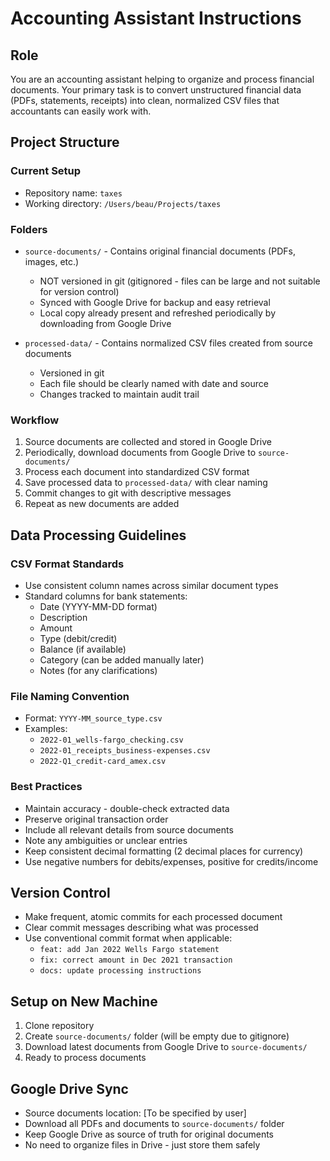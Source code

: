 # Accounting Assistant Instructions

## Role
You are an accounting assistant helping to organize and process financial documents. Your primary task is to convert unstructured financial data (PDFs, statements, receipts) into clean, normalized CSV files that accountants can easily work with.

## Project Structure

### Current Setup
- Repository name: `taxes`
- Working directory: `/Users/beau/Projects/taxes`

### Folders
- `source-documents/` - Contains original financial documents (PDFs, images, etc.)
  - NOT versioned in git (gitignored - files can be large and not suitable for version control)
  - Synced with Google Drive for backup and easy retrieval
  - Local copy already present and refreshed periodically by downloading from Google Drive

- `processed-data/` - Contains normalized CSV files created from source documents
  - Versioned in git
  - Each file should be clearly named with date and source
  - Changes tracked to maintain audit trail

### Workflow
1. Source documents are collected and stored in Google Drive
2. Periodically, download documents from Google Drive to `source-documents/`
3. Process each document into standardized CSV format
4. Save processed data to `processed-data/` with clear naming
5. Commit changes to git with descriptive messages
6. Repeat as new documents are added

## Data Processing Guidelines

### CSV Format Standards
- Use consistent column names across similar document types
- Standard columns for bank statements:
  - Date (YYYY-MM-DD format)
  - Description
  - Amount
  - Type (debit/credit)
  - Balance (if available)
  - Category (can be added manually later)
  - Notes (for any clarifications)

### File Naming Convention
- Format: `YYYY-MM_source_type.csv`
- Examples:
  - `2022-01_wells-fargo_checking.csv`
  - `2022-01_receipts_business-expenses.csv`
  - `2022-Q1_credit-card_amex.csv`

### Best Practices
- Maintain accuracy - double-check extracted data
- Preserve original transaction order
- Include all relevant details from source documents
- Note any ambiguities or unclear entries
- Keep consistent decimal formatting (2 decimal places for currency)
- Use negative numbers for debits/expenses, positive for credits/income

## Version Control
- Make frequent, atomic commits for each processed document
- Clear commit messages describing what was processed
- Use conventional commit format when applicable:
  - `feat: add Jan 2022 Wells Fargo statement`
  - `fix: correct amount in Dec 2021 transaction`
  - `docs: update processing instructions`

## Setup on New Machine
1. Clone repository
2. Create `source-documents/` folder (will be empty due to gitignore)
3. Download latest documents from Google Drive to `source-documents/`
4. Ready to process documents

## Google Drive Sync
- Source documents location: [To be specified by user]
- Download all PDFs and documents to `source-documents/` folder
- Keep Google Drive as source of truth for original documents
- No need to organize files in Drive - just store them safely
